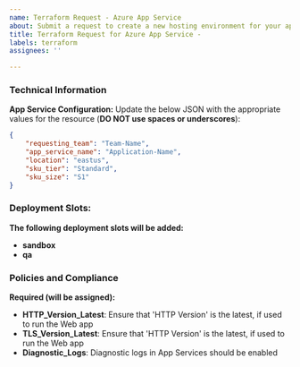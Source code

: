 ```yaml
---
name: Terraform Request - Azure App Service
about: Submit a request to create a new hosting environment for your app
title: Terraform Request for Azure App Service - 
labels: terraform
assignees: ''

---
```


### Technical Information
**App Service Configuration:**
Update the below JSON with the appropriate values for the resource (**DO NOT use spaces or underscores**):

```json
{
    "requesting_team": "Team-Name",
    "app_service_name": "Application-Name",
    "location": "eastus",
    "sku_tier": "Standard",
    "sku_size": "S1"
} 
```

### Deployment Slots:
**The following deployment slots will be added:**
- **sandbox**
- **qa**

### Policies and Compliance
**Required (will be assigned):**
- **HTTP_Version_Latest**: Ensure that 'HTTP Version' is the latest, if used to run the Web app
- **TLS_Version_Latest**: Ensure that 'HTTP Version' is the latest, if used to run the Web app
- **Diagnostic_Logs**: Diagnostic logs in App Services should be enabled
